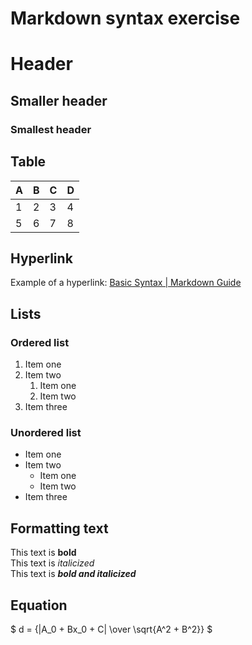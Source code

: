 # Markdown syntax exercise

# Header
## Smaller header
### Smallest header

## Table

| A | B | C | D |
|---|---|---|---|
| 1 | 2 | 3 | 4 |
| 5 | 6 | 7 | 8 |

## Hyperlink
Example of a hyperlink: [Basic Syntax | Markdown Guide](https://www.markdownguide.org/basic-syntax/)

## Lists

### Ordered list

1. Item one
2. Item two
    1. Item one
    2. Item two
3. Item three

### Unordered list

- Item one
- Item two
    - Item one
    - Item two
- Item three

## Formatting text

This text is **bold**  
This text is *italicized*  
This text is ***bold and italicized***

## Equation

$ d = {|A_0 + Bx_0 + C| \over \sqrt{A^2 + B^2}} $